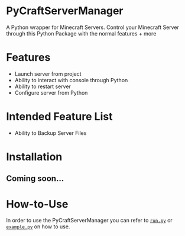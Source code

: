 # PyCraftServerManager
A Python wrapper for Minecraft Servers. Control your Minecraft Server through this Python Package with the normal features + more

# Features
* Launch server from project
* Ability to interact with console through Python
* Ability to restart server
* Configure server from Python

# Intended Feature List
* Ability to Backup Server Files

# Installation
## Coming soon...

# How-to-Use
In order to use the PyCraftServerManager you can refer to [`run.py`](run.py) or [`example.py`](example.py) on how to use.